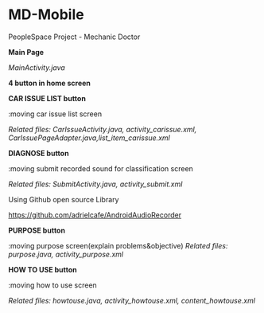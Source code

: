 # MD-Mobile
PeopleSpace Project - Mechanic Doctor

**Main Page**

*MainActivity.java*

**4 button in home screen**

**CAR ISSUE LIST button**

:moving car issue list screen

*Related files: CarIssueActivity.java, activity_carissue.xml, CarIssuePageAdapter.java,list_item_carissue.xml*

**DIAGNOSE button**

:moving submit recorded sound for classification screen

*Related files: SubmitActivity.java, activity_submit.xml*

Using Github open source Library

https://github.com/adrielcafe/AndroidAudioRecorder

**PURPOSE button**

:moving purpose screen(explain problems&objective)
*Related files: purpose.java, activity_purpose.xml*

**HOW TO USE button**

:moving how to use screen

*Related files: howtouse.java, activity_howtouse.xml, content_howtouse.xml*
